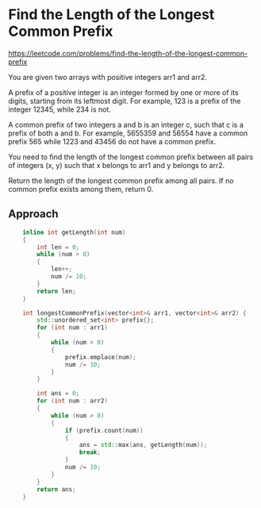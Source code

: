 # Find the Length of the Longest Common Prefix

https://leetcode.com/problems/find-the-length-of-the-longest-common-prefix

You are given two arrays with positive integers arr1 and arr2.

A prefix of a positive integer is an integer formed by one or more of its digits, starting from its leftmost digit. For example, 123 is a prefix of the integer 12345, while 234 is not.

A common prefix of two integers a and b is an integer c, such that c is a prefix of both a and b. For example, 5655359 and 56554 have a common prefix 565 while 1223 and 43456 do not have a common prefix.

You need to find the length of the longest common prefix between all pairs of integers (x, y) such that x belongs to arr1 and y belongs to arr2.

Return the length of the longest common prefix among all pairs. If no common prefix exists among them, return 0.

## Approach 

``` C++
    inline int getLength(int num)
    {
        int len = 0;
        while (num > 0)
        {
            len++;
            num /= 10;
        }
        return len;
    }

    int longestCommonPrefix(vector<int>& arr1, vector<int>& arr2) {
        std::unordered_set<int> prefix{};
        for (int num : arr1)
        {
            while (num > 0)
            {
                prefix.emplace(num);
                num /= 10;
            }
        }

        int ans = 0;
        for (int num : arr2)
        {
            while (num > 0)
            {
                if (prefix.count(num))
                {
                    ans = std::max(ans, getLength(num));
                    break;
                }
                num /= 10;
            }
        }
        return ans;
    }
```

